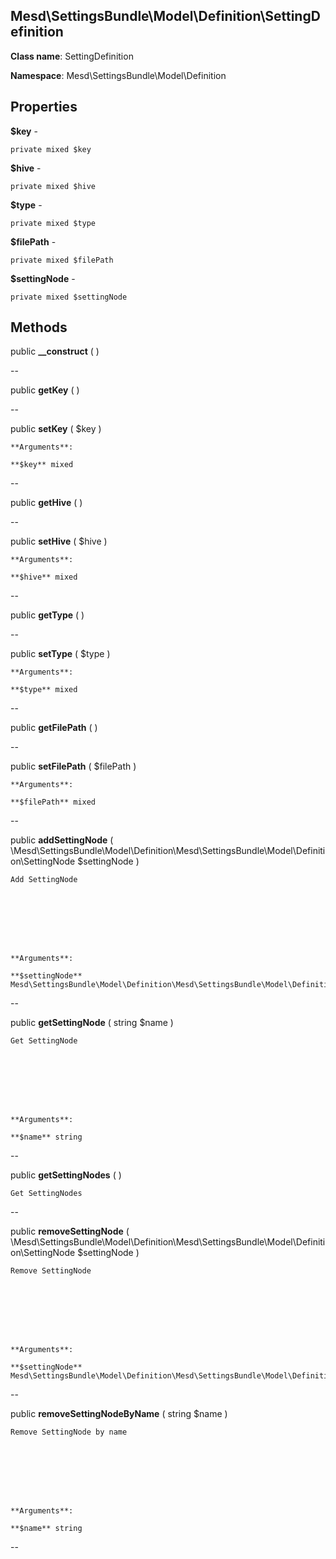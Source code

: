 Mesd\SettingsBundle\Model\Definition\SettingDefinition
---------------

    

    


**Class name**: SettingDefinition

**Namespace**: Mesd\SettingsBundle\Model\Definition









Properties
----------


**$key** - 



    private mixed $key






**$hive** - 



    private mixed $hive






**$type** - 



    private mixed $type






**$filePath** - 



    private mixed $filePath






**$settingNode** - 



    private mixed $settingNode






Methods
-------


public **__construct** (  )


    









--


public **getKey** (  )


    









--


public **setKey** ( $key )


    








    **Arguments**:

    **$key** mixed 


--


public **getHive** (  )


    









--


public **setHive** ( $hive )


    








    **Arguments**:

    **$hive** mixed 


--


public **getType** (  )


    









--


public **setType** ( $type )


    








    **Arguments**:

    **$type** mixed 


--


public **getFilePath** (  )


    









--


public **setFilePath** ( $filePath )


    








    **Arguments**:

    **$filePath** mixed 


--


public **addSettingNode** ( \Mesd\SettingsBundle\Model\Definition\Mesd\SettingsBundle\Model\Definition\SettingNode $settingNode )


    Add SettingNode








    **Arguments**:

    **$settingNode** Mesd\SettingsBundle\Model\Definition\Mesd\SettingsBundle\Model\Definition\SettingNode 


--


public **getSettingNode** ( string $name )


    Get SettingNode








    **Arguments**:

    **$name** string 


--


public **getSettingNodes** (  )


    Get SettingNodes









--


public **removeSettingNode** ( \Mesd\SettingsBundle\Model\Definition\Mesd\SettingsBundle\Model\Definition\SettingNode $settingNode )


    Remove SettingNode








    **Arguments**:

    **$settingNode** Mesd\SettingsBundle\Model\Definition\Mesd\SettingsBundle\Model\Definition\SettingNode 


--


public **removeSettingNodeByName** ( string $name )


    Remove SettingNode by name








    **Arguments**:

    **$name** string 


--

